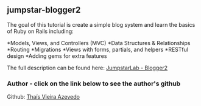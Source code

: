## jumpstar-blogger2

The goal of this tutorial is create a simple blog system and learn the basics of Ruby on Rails including:

*Models, Views, and Controllers (MVC)
*Data Structures & Relationships
*Routing
*Migrations
*Views with forms, partials, and helpers
*RESTful design
*Adding gems for extra features

The full description can be found here: <a href="http://tutorials.jumpstartlab.com/projects/blogger.html">JumpstarLab - Blogger2</a> 

### Author - click on the link below to see the author's github    
Github: <a href="https://github.com/thsvr">Thaís Vieira Azevedo</a>